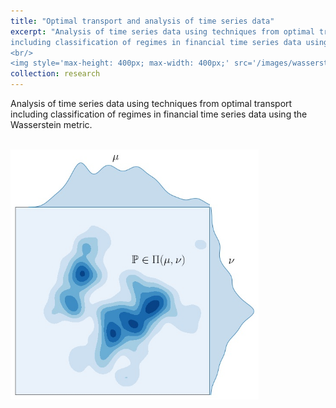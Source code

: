 ```yaml
---
title: "Optimal transport and analysis of time series data"
excerpt: "Analysis of time series data using techniques from optimal transport 
including classification of regimes in financial time series data using the Wasserstein metric. 
<br/>
<img style='max-height: 400px; max-width: 400px;' src='/images/wasserstein.jpg'>"
collection: research
---
```


Analysis of time series data using techniques from optimal transport 
including classification of regimes in financial time series data using 
the Wasserstein metric.

<br>
<img style='max-height: 400px; max-width: 400px;' src='/images/wasserstein.jpg'>
